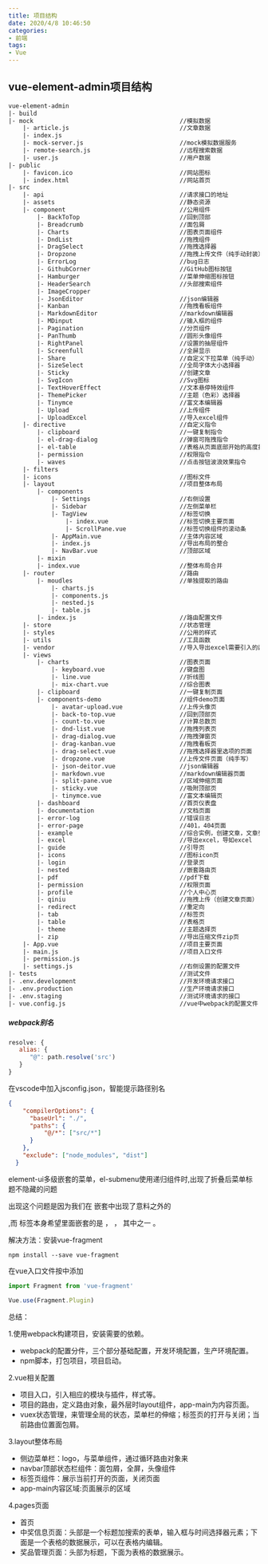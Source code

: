 ```yaml
---
title: 项目结构
date: 2020/4/8 10:46:50
categories:
- 前端
tags:
- Vue
---
```

## vue-element-admin项目结构



```diff
vue-element-admin
|- build
|- mock											//模拟数据
	|- article.js								//文章数据
	|- index.js
	|- mock-server.js							//mock模拟数据服务
	|- remote-search.js							//远程搜索数据
	|- user.js									//用户数据
|- public
	|- favicon.ico                 				//网站图标
	|- index.html				   				//网站首页
|- src
	|- api						   				//请求接口的地址
	|- assets 					   				//静态资源
	|- component    			   				//公用组件
    	|- BackToTop							//回到顶部
    	|- Breadcrumb							//面包屑
    	|- Charts								//图表页面组件
    	|- DndList								//拖拽组件
    	|- DragSelect							//拖拽选择器
    	|- Dropzone								//拖拽上传文件（纯手动封装）
    	|- ErrorLog								//bug日志
    	|- GithubCorner							//GitHub图标按钮
    	|- Hamburger							//菜单伸缩图标按钮
    	|- HeaderSearch							//头部搜索组件
    	|- ImageCropper							
    	|- JsonEditor							//json编辑器
    	|- Kanban								//拖拽看板组件
    	|- MarkdownEditor						//markdown编辑器
    	|- MDinput								//输入框的组件
    	|- Pagination							//分页组件
    	|- PanThumb								//圆形头像组件
    	|- RightPanel							//设置的抽屉组件
    	|- Screenfull							//全屏显示
    	|- Share								//自定义下拉菜单（纯手动）
    	|- SizeSelect							//全局字体大小选择器
    	|- Sticky								//创建文章
    	|- SvgIcon								//Svg图标
    	|- TextHoverEffect						//文本悬停特效组件
    	|- ThemePicker							//主题（色彩）选择器
    	|- Tinymce								//富文本编辑器
    	|- Upload								//上传组件
    	|- UploadExcel							//导入excel组件
    |- directive								//自定义指令
    	|- clipboard							//一键复制指令
    	|- el-drag-dialog						//弹窗可拖拽指令
    	|- el-table								//表格从页面底部开始的高度指令
    	|- permission							//权限指令
    	|- waves								//点击按钮波浪效果指令
    |- filters
    |- icons									//图标文件
    |- layout									//项目整体布局
    	|- components
    		|- Settings							//右侧设置
    		|- Sidebar							//左侧菜单栏
    		|- TagView							//标签切换
    			|- index.vue					//标签切换主要页面
    			|- ScrollPane.vue				//标签切换组件的滚动条
    		|- AppMain.vue						//主体内容区域
    		|- index.js							//导出布局的整合
    		|- NavBar.vue						//顶部区域
    	|- mixin
    	|- index.vue							//整体布局合并
    |- router									//路由
    	|- moudles								//单独提取的路由
            |- charts.js
            |- components.js
            |- nested.js
            |- table.js
    	|- index.js								//路由配置文件
    |- store									//状态管理
    |- styles									//公用的样式
    |- utils									//工具函数
    |- vendor									//导入导出excel需要引入的函数
    |- views
    	|- charts								//图表页面
    		|- keyboard.vue						//键盘图
    		|- line.vue							//折线图
    		|- mix-chart.vue					//综合图表
    	|- clipboard							//一键复制页面
    	|- components-demo						//组件demo页面
    		|- avatar-upload.vue				//上传头像页
    		|- back-to-top.vue					//回到顶部页
    		|- count-to.vue						//计算总数页
    		|- dnd-list.vue						//拖拽列表页
    		|- drag-dialog.vue					//拖拽弹窗页
    		|- drag-kanban.vue					//拖拽看板页
    		|- drag-select.vue					//拖拽选择器里选项的页面
    		|- dropzone.vue						//上传文件页面（纯手写）
    		|- json-deitor.vue					//json编辑器
    		|- markdown.vue						//markdown编辑器页面
    		|- split-pane.vue					//区域伸缩页面
    		|- sticky.vue						//吸附顶部页
    		|- tinymce.vue						//富文本编辑页
    	|- dashboard							//首页仪表盘
    	|- documentation						//文档页面
    	|- error-log							//错误日志
    	|- error-page							//401，404页面
    	|- example								//综合实例，创建文章，文章列表
    	|- excel								//导出excel，导如excel
    	|- guide								//引导页
    	|- icons								//图标icon页
    	|- login								//登录页
    	|- nested								//嵌套路由页
    	|- pdf									//pdf下载
    	|- permission							//权限页面
    	|- profile								//个人中心页
    	|- qiniu								//拖拽上传（创建文章页面）
    	|- redirect								//重定向
    	|- tab									//标签页
    	|- table								//表格页
    	|- theme								//主题选择页
    	|- zip									//导出压缩文件zip页
    |- App.vue									//项目主要页面
    |- main.js									//项目入口文件
    |- permission.js
    |- settings.js								//右侧设置的配置文件
|- tests										//测试文件
|- .env.development								//开发环境请求接口
|- .env.production								//生产环境请求接口
|- .env.staging									//测试环境请求的接口
|- vue.config.js								//vue中webpack的配置文件
```



##### webpack别名

```js
resolve: {
   alias: {
      "@": path.resolve('src')
   }
}
```

在vscode中加入jsconfig.json，智能提示路径别名

```json
{ 
    "compilerOptions": {
      "baseUrl": "./",
      "paths": {
          "@/*": ["src/*"]
      }
    },
    "exclude": ["node_modules", "dist"]
  }
```



element-ui多级嵌套的菜单，el-submenu使用递归组件时,出现了折叠后菜单标题不隐藏的问题

 出现这个问题是因为我们在 <el-menu> 嵌套中出现了意料之外的  <div>  ,而 <el-menu> 标签本身希望里面嵌套的是 <el-menu-item> ， <el-submenu> ， <el-menu-item-group> 其中之一 。

解决方法：安装vue-fragment

```shell
npm install --save vue-fragment
```



在vue入口文件按中添加

```js
import Fragment from 'vue-fragment'

Vue.use(Fragment.Plugin)
```

总结：

1.使用webpack构建项目，安装需要的依赖。

- webpack的配置分件，三个部分基础配置，开发环境配置，生产环境配置。
- npm脚本，打包项目，项目启动。

2.vue相关配置

- 项目入口，引入相应的模块与插件，样式等。
- 项目的路由，定义路由对象，最外层时layout组件，app-main为内容页面。
- vuex状态管理，来管理全局的状态，菜单栏的伸缩；标签页的打开与关闭；当前路由位置面包屑。

3.layout整体布局

- 侧边菜单栏：logo，与菜单组件，通过循环路由对象来
- navbar顶部状态栏组件：面包屑，全屏，头像组件
- 标签页组件：展示当前打开的页面，关闭页面
- app-main内容区域:页面展示的区域

4.pages页面

- 首页
- 中奖信息页面：头部是一个标题加搜索的表单，输入框与时间选择器元素；下面是一个表格的数据展示，可以在表格内编辑。
- 奖品管理页面：头部为标题，下面为表格的数据展示。
